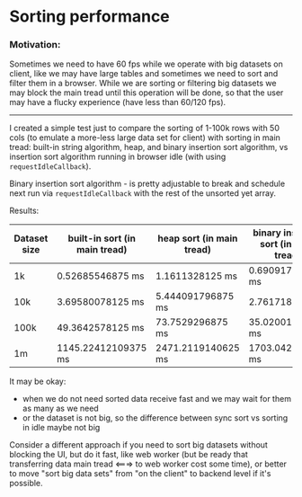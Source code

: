 # Sorting performance

### Motivation: 
Sometimes we need to have 60 fps while we operate with big datasets on client, like we may have large tables and sometimes we need to sort and filter them in a browser. While we are sorting or filtering big datasets we may block the main tread until this operation will be done, so that the user may have a flucky experience (have less than 60/120 fps). 

-----

I created a simple test just to compare the sorting of 1-100k rows with 50 cols (to emulate a more-less large data set for client) with sorting in main tread: built-in string algorithm, heap, and binary insertion sort algorithm, vs insertion sort algorithm running in browser idle (with using `requestIdleCallback`). 

Binary insertion sort algorithm - is pretty adjustable to break and schedule next run via `requestIdleCallback` with the rest of the unsorted yet array. 

Results: 

| Dataset size  | built-in sort (in main tread) | heap sort (in main tread) | binary insertion sort (in main tread) | binary insertion sort (in idle using `requestIdleCallback`) | 
| ------------- | ------------- | ------------- | ------------- | ------------- | 
| 1k  | 0.52685546875 ms  |  1.1611328125 ms  |  0.69091796875 ms  |  5.6328125 ms  | 
| 10k  | 3.69580078125 ms  |  5.444091796875 ms  |  2.76171875 ms  |  41.531982421875 ms  | 
| 100k  | 49.3642578125 ms  | 73.7529296875 ms | 35.02001953125 ms | 477.573974609375 ms |
| 1m  | 1145.22412109375 ms  | 2471.2119140625 ms | 1703.04296875 ms | 5564.070068359375 ms |

It may be okay: 
- when we do not need sorted data receive fast and we may wait for them as many as we need
- or the dataset is not big, so the difference between sync sort vs sorting in idle maybe not big

Consider a different approach if you need to sort big datasets without blocking the UI, but do it fast, like web worker (but be ready that transferring data main tread <===> to web worker cost some time), or better to move "sort big data sets" from "on the client" to backend level if it's possible. 

